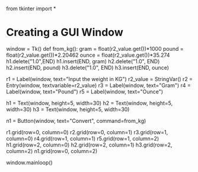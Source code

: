 from tkinter import *
# Creating a GUI Window
window = Tk()
def from_kg():
    gram = float(r2_value.get())*1000
    pound = float(r2_value.get())*2.20462
    ounce = float(r2_value.get())*35.274
    h1.delete("1.0",END)
    h1.insert(END, gram)
    h2.delete("1.0", END)
    h2.insert(END, pound)
    h3.delete("1.0", END)
    h3.insert(END, ounce)

r1 = Label(window, text="Input the weight in KG")
r2_value = StringVar()
r2 = Entry(window, textvariable=r2_value)
r3 = Label(window, text="Gram")
r4 = Label(window, text="Pound")
r5 = Label(window, text="Ounce")

h1 = Text(window, height=5, width=30)
h2 = Text(window, height=5, width=30)
h3 = Text(window, height=5, width=30)

n1 = Button(window, text="Convert", command=from_kg)

r1.grid(row=0, column=0)
r2.grid(row=0, column=1)
r3.grid(row=1, column=0)
r4.grid(row=1, column=1)
r5.grid(row=1, column=2)
h1.grid(row=2, column=0)
h2.grid(row=2, column=1)
h3.grid(row=2, column=2)
n1.grid(row=0, column=2)

window.mainloop()
